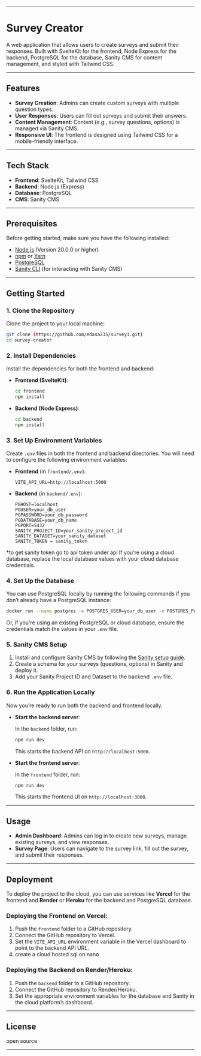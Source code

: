 
---

# Survey Creator

A web application that allows users to create surveys and submit their responses. Built with SvelteKit for the frontend, Node Express for the backend, PostgreSQL for the database, Sanity CMS for content management, and styled with Tailwind CSS.

---

## Features

- **Survey Creation**: Admins can create custom surveys with multiple question types.
- **User Responses**: Users can fill out surveys and submit their answers.
- **Content Management**: Content (e.g., survey questions, options) is managed via Sanity CMS.
- **Responsive UI**: The frontend is designed using Tailwind CSS for a mobile-friendly interface.

---

## Tech Stack

- **Frontend**: SvelteKit, Tailwind CSS
- **Backend**: Node.js (Express)
- **Database**: PostgreSQL
- **CMS**: Sanity CMS

---

## Prerequisites

Before getting started, make sure you have the following installed:

- [Node.js](https://nodejs.org/en/) (Version 20.0.0 or higher)
- [npm](https://www.npmjs.com/) or [Yarn](https://yarnpkg.com/)
- [PostgreSQL](https://www.postgresql.org/download/)
- [Sanity CLI](https://www.sanity.io/docs/cli) (for interacting with Sanity CMS)

---

## Getting Started

### 1. Clone the Repository

Clone the project to your local machine:

```bash
git clone (https://github.com/edasa235/survey1.git)
cd survey-creator
```

### 2. Install Dependencies

Install the dependencies for both the frontend and backend:

- **Frontend (SvelteKit)**:

  ```bash
  cd frontend
  npm install
  ```

- **Backend (Node Express)**:

  ```bash
  cd backend
  npm install
  ```

### 3. Set Up Environment Variables

Create `.env` files in both the frontend and backend directories. You will need to configure the following environment variables:

- **Frontend** (in `frontend/.env`):

  ```env
  VITE_API_URL=http://localhost:5000
  ```

- **Backend** (in `backend/.env`):

  ```env
  PGHOST=localhost
  PGUSER=your_db_user
  PGPASSWORD=your_db_password
  PGDATABASE=your_db_name
  PGPORT=5432  
  SANITY_PROJECT_ID=your_sanity_project_id
  SANITY_DATASET=your_sanity_dataset
  SANITY_TOKEN = sanity_token
  ```
*to get sanity token go to api token under api
If you're using a cloud database, replace the local database values with your cloud database credentials.

### 4. Set Up the Database

You can use PostgreSQL locally by running the following commands if you don’t already have a PostgreSQL instance:

```bash
docker run --name postgres -e POSTGRES_USER=your_db_user -e POSTGRES_PASSWORD=your_db_password -e POSTGRES_DB=your_db_name -p 5432:5432 -d postgres
```

Or, if you're using an existing PostgreSQL or cloud database, ensure the credentials match the values in your `.env` file.

### 5. Sanity CMS Setup

1. Install and configure Sanity CMS by following the [Sanity setup guide](https://www.sanity.io/docs/getting-started).
2. Create a schema for your surveys (questions, options) in Sanity and deploy it.
3. Add your Sanity Project ID and Dataset to the backend `.env` file.

### 6. Run the Application Locally

Now you’re ready to run both the backend and frontend locally.

- **Start the backend server**:

  In the `backend` folder, run:

  ```bash
  npm run dev
  ```

  This starts the backend API on `http://localhost:5000`.

- **Start the frontend server**:

  In the `frontend` folder, run:

  ```bash
  npm run dev
  ```

  This starts the frontend UI on `http://localhost:3000`.

---

## Usage

- **Admin Dashboard**: Admins can log in to create new surveys, manage existing surveys, and view responses.
- **Survey Page**: Users can navigate to the survey link, fill out the survey, and submit their responses.

---

## Deployment

To deploy the project to the cloud, you can use services like **Vercel** for the frontend and **Render** or **Heroku** for the backend and PostgreSQL database.

### Deploying the Frontend on Vercel:

1. Push the `frontend` folder to a GitHub repository.
2. Connect the GitHub repository to Vercel.
3. Set the `VITE_API_URL` environment variable in the Vercel dashboard to point to the backend API URL.
4. create a cloud hosted sql on nano

### Deploying the Backend on Render/Heroku:

1. Push the `backend` folder to a GitHub repository.
2. Connect the GitHub repository to Render/Heroku.
3. Set the appropriate environment variables for the database and Sanity in the cloud platform’s dashboard.

---

## License

open source

---


